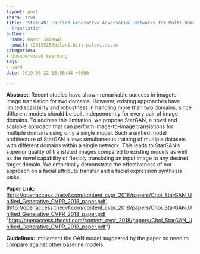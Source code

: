 ```yaml
---
layout: post
share: true
title: 'StarGAN: Unified Generative Adversarial Networks for Multi-Domain Image-to-Image
  Translation'
author:
  name: Harsh Jaiswal
  email: f2015525@pilani.bits-pilani.ac.in
categories:
- Unsupervised Learning
tags:
- Hard
date: 2019-03-22 15:56:44 +0000

---
```

**Abstract**: Recent studies have shown remarkable success in imageto-image translation for two domains. However, existing approaches have limited scalability and robustness in handling more than two domains, since different models should be built independently for every pair of image domains. To address this limitation, we propose StarGAN, a novel and scalable approach that can perform image-to-image translations for multiple domains using only a single model. Such a unified model architecture of StarGAN allows simultaneous training of multiple datasets with different domains within a single network. This leads to StarGAN’s superior quality of translated images compared to existing models as well as the novel capability of flexibly translating an input image to any desired target domain. We empirically demonstrate the effectiveness of our approach on a facial attribute transfer and a facial expression synthesis tasks.

**Paper Link:** [http://openaccess.thecvf.com/content_cvpr_2018/papers/Choi_StarGAN_Unified_Generative_CVPR_2018_paper.pdf](http://openaccess.thecvf.com/content_cvpr_2018/papers/Choi_StarGAN_Unified_Generative_CVPR_2018_paper.pdf "http://openaccess.thecvf.com/content_cvpr_2018/papers/Choi_StarGAN_Unified_Generative_CVPR_2018_paper.pdf")

**Guidelines:** Implement the GAN model suggested by the paper no need to compare against other baseline models